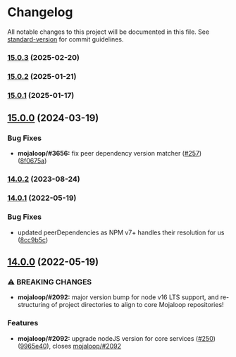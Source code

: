 # Changelog

All notable changes to this project will be documented in this file. See [standard-version](https://github.com/conventional-changelog/standard-version) for commit guidelines.

### [15.0.3](https://github.com/mojaloop/central-services-metrics/compare/v15.0.2...v15.0.3) (2025-02-20)

### [15.0.2](https://github.com/mojaloop/central-services-metrics/compare/v15.0.1...v15.0.2) (2025-01-21)

### [15.0.1](https://github.com/mojaloop/central-services-metrics/compare/v15.0.0...v15.0.1) (2025-01-17)

## [15.0.0](https://github.com/mojaloop/central-services-metrics/compare/v14.0.2...v15.0.0) (2024-03-19)


### Bug Fixes

* **mojaloop/#3656:** fix peer dependency version matcher ([#257](https://github.com/mojaloop/central-services-metrics/issues/257)) ([8f0675a](https://github.com/mojaloop/central-services-metrics/commit/8f0675a77c9e76eaa3abb86be936ab1bd81a0728))

### [14.0.2](https://github.com/mojaloop/central-services-metrics/compare/v14.0.1...v14.0.2) (2023-08-24)

### [14.0.1](https://github.com/mojaloop/central-services-metrics/compare/v14.0.0...v14.0.1) (2022-05-19)


### Bug Fixes

* updated peerDependencies as NPM v7+ handles their resolution for us ([8cc9b5c](https://github.com/mojaloop/central-services-metrics/commit/8cc9b5ce7b8a2510d194be52704b6fe6d0cabd45))

## [14.0.0](https://github.com/mojaloop/central-services-metrics/compare/v13.0.0...v14.0.0) (2022-05-19)


### ⚠ BREAKING CHANGES

* **mojaloop/#2092:** major version bump for node v16 LTS support, and re-structuring of project directories to align to core Mojaloop repositories!

### Features

* **mojaloop/#2092:** upgrade nodeJS version for core services ([#250](https://github.com/mojaloop/central-services-metrics/issues/250)) ([9965e40](https://github.com/mojaloop/central-services-metrics/commit/9965e403a17bfe42a1741c79b5d53435349f1d10)), closes [mojaloop/#2092](https://github.com/mojaloop/project/issues/2092)
